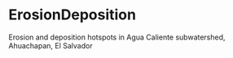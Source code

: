 # ErosionDeposition
Erosion and deposition hotspots in Agua Caliente subwatershed, Ahuachapan, El Salvador
